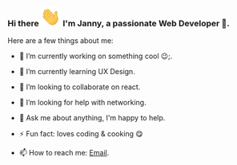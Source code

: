 ### Hi there <img src="https://raw.githubusercontent.com/ABSphreak/ABSphreak/master/gifs/Hi.gif" width="40px" /> I'm Janny, a passionate Web Developer 🚀.

Here are a few things about me:

- 🔭 I’m currently working on something cool 😉;.

- 🌱 I’m currently learning UX Design.

- 👯 I’m looking to collaborate on react.

- 🤔 I’m looking for help with networking.

- 💬 Ask me about anything, I'm happy to help.

- ⚡ Fun fact: loves coding & cooking 😋


- 📫 How to reach me: [Email](mailto:jannykosin@gmail.com).
